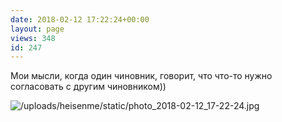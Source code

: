 ```yaml
---
date: 2018-02-12 17:22:24+00:00
layout: page
views: 348
id: 247
---
```


Мои мысли, когда один чиновник, говорит, что что-то нужно согласовать с другим чиновником))



![/uploads/heisenme/static/photo_2018-02-12_17-22-24.jpg](/uploads/heisenme/static/photo_2018-02-12_17-22-24.jpg)
